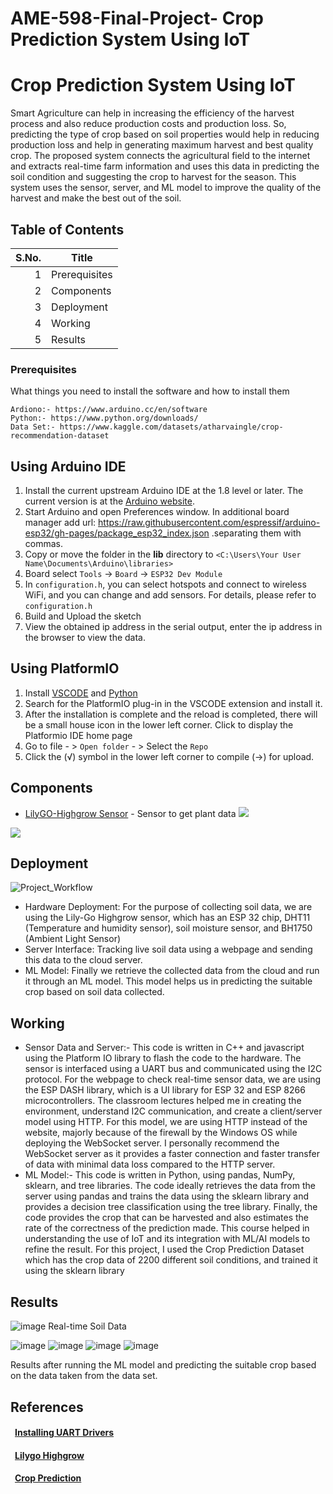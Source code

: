 # AME-598-Final-Project- Crop Prediction System Using IoT

# Crop Prediction System Using IoT

Smart Agriculture can help in increasing the efficiency of the harvest process and also reduce production costs and production loss. So, predicting the
type of crop based on soil properties would help in reducing production loss and help in generating maximum harvest and best quality crop. The proposed system connects the agricultural field to the internet and extracts real-time farm information and uses this data in predicting the soil condition and suggesting the crop to harvest for the season. This system uses the sensor, server, and ML model to improve the quality of the harvest and make the best out of the soil.

## Table of Contents

| S.No. | Title |
|-----:|-----------|
|     1| Prerequisites|
|     2| Components    |
|     3| Deployment       |
|     4| Working    |
|     5| Results       |

### Prerequisites

What things you need to install the software and how to install them

```
Ardiono:- https://www.arduino.cc/en/software
Python:- https://www.python.org/downloads/
Data Set:- https://www.kaggle.com/datasets/atharvaingle/crop-recommendation-dataset
```
## Using **Arduino IDE**

1. Install the current upstream Arduino IDE at the 1.8 level or later. The current version is at the [Arduino website](http://www.arduino.cc/en/main/software).
2. Start Arduino and open Preferences window. In additional board manager add url: https://raw.githubusercontent.com/espressif/arduino-esp32/gh-pages/package_esp32_index.json .separating them with commas.
3. Copy or move the folder in the **lib** directory to `<C:\Users\Your User Name\Documents\Arduino\libraries>` 
4. Board select `Tools` -> `Board` -> `ESP32 Dev Module`
5. In `configuration.h`, you can select hotspots and connect to wireless WiFi, and you can change and add sensors. For details, please refer to `configuration.h` 
6. Build and Upload the sketch
7. View the obtained ip address in the serial output,  enter the ip address in the browser to view the data.

## Using **PlatformIO**

1. Install [VSCODE](https://code.visualstudio.com/) and [Python](https://www.python.org/)
2. Search for the PlatformIO plug-in in the VSCODE extension and install it.
3. After the installation is complete and the reload is completed, there will be a small house icon in the lower left corner. Click to display the Platformio IDE home page
4. Go to file - > `Open folder` - > Select the `Repo` 
5. Click the (√) symbol in the lower left corner to compile (→) for upload.



## Components
* [LilyGO-Highgrow Sensor](https://www.aliexpress.us/item/2251832629468148.html?gatewayAdapt=glo2usa4itemAdapt&_randl_shipto=US) - Sensor to get plant data
![](https://github.com/Xinyuan-LilyGO/LilyGo-HiGrow/blob/master/image/img1.jpg)

![](https://github.com/Xinyuan-LilyGO/LilyGo-HiGrow/blob/master/image/img2.jpg)

## Deployment
![Project_Workflow](https://user-images.githubusercontent.com/111541172/206347884-0f0be09e-f16c-44a4-89de-8a0bfdbfa9cc.png)

* Hardware Deployment: For the purpose of collecting soil data, we are using the Lily-Go
Highgrow sensor, which has an ESP 32 chip, DHT11 (Temperature and humidity sensor),
soil moisture sensor, and BH1750 (Ambient Light Sensor)
* Server Interface: Tracking live soil data using a webpage and sending this data to the
cloud server.
* ML Model: Finally we retrieve the collected data from the cloud and run it through an
ML model. This model helps us in predicting the suitable crop based on soil data
collected.

## Working
* Sensor Data and Server:- This code is written in C++ and javascript using the Platform IO library to flash the code to the
hardware. The sensor is interfaced using a UART bus and communicated using the I2C protocol.
For the webpage to check real-time sensor data, we are using the ESP DASH library, which is a
UI library for ESP 32 and ESP 8266 microcontrollers. The classroom lectures helped me in
creating the environment, understand I2C communication, and create a client/server model using
HTTP. For this model, we are using HTTP instead of the website, majorly because of the firewall
by the Windows OS while deploying the WebSocket server. I personally recommend the
WebSocket server as it provides a faster connection and faster transfer of data with minimal data
loss compared to the HTTP server.
* ML Model:- This code is written in Python, using pandas, NumPy, sklearn, and tree libraries. The code ideally
retrieves the data from the server using pandas and trains the data using the sklearn library and
provides a decision tree classification using the tree library. Finally, the code provides the crop
that can be harvested and also estimates the rate of the correctness of the prediction made. This
course helped in understanding the use of IoT and its integration with ML/AI models to refine
the result. For this project, I used the Crop Prediction Dataset which has the crop data of 2200
different soil conditions, and trained it using the sklearn library


## Results
![image](https://user-images.githubusercontent.com/111541172/206350152-3714c865-0c44-43d6-84e6-db88a0189b69.png)
Real-time Soil Data

![image](https://user-images.githubusercontent.com/111541172/206350192-cfbb2f82-bb5c-4337-8bdf-147f68b5dcad.png)
![image](https://user-images.githubusercontent.com/111541172/206350210-413f8c8e-3c29-4dfd-8103-80f8e2a1134c.png)
![image](https://user-images.githubusercontent.com/111541172/206350220-f93271ea-79b7-4c83-8067-1e4956d6b4cb.png)
![image](https://user-images.githubusercontent.com/111541172/206350236-841424e4-21bb-4d29-bfe7-3951203593e0.png)

Results after running the ML model and predicting the suitable crop based on the data taken from the data set.

## References
#### &ensp;[Installing UART Drivers](https://www.silabs.com/developers/usb-to-uart-bridge-vcp-drivers)
#### &ensp;[Lilygo Highgrow](https://github.com/Xinyuan-LilyGO/LilyGo-HiGrow) 
#### &ensp;[Crop Prediction](https://github.com/shan515/AI-Based_Crop-Predictor_App)


